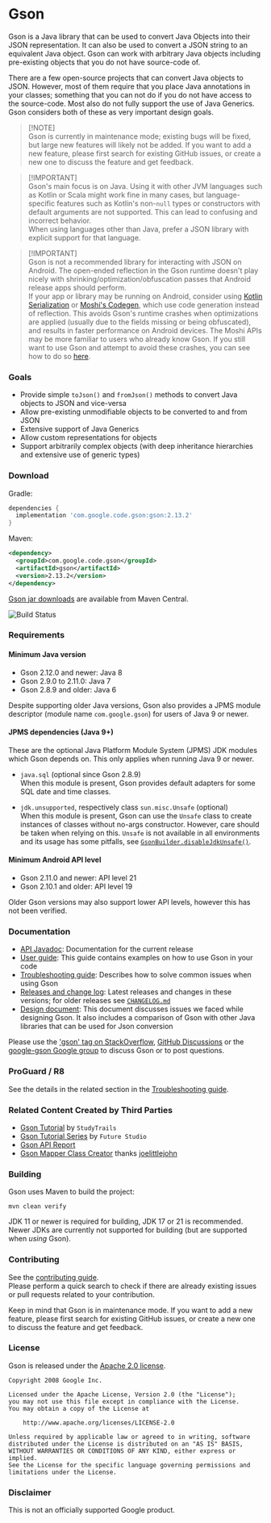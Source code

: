 # Gson

Gson is a Java library that can be used to convert Java Objects into their JSON representation. It can also be used to convert a JSON string to an equivalent Java object.
Gson can work with arbitrary Java objects including pre-existing objects that you do not have source-code of.

There are a few open-source projects that can convert Java objects to JSON. However, most of them require that you place Java annotations in your classes; something that you can not do if you do not have access to the source-code. Most also do not fully support the use of Java Generics. Gson considers both of these as very important design goals.

> [!NOTE]\
> Gson is currently in maintenance mode; existing bugs will be fixed, but large new features will likely not be added. If you want to add a new feature, please first search for existing GitHub issues, or create a new one to discuss the feature and get feedback.

> [!IMPORTANT]\
> Gson's main focus is on Java. Using it with other JVM languages such as Kotlin or Scala might work fine in many cases, but language-specific features such as Kotlin's non-`null` types or constructors with default arguments are not supported. This can lead to confusing and incorrect behavior.\
> When using languages other than Java, prefer a JSON library with explicit support for that language.

> [!IMPORTANT]\
> Gson is not a recommended library for interacting with JSON on Android. The open-ended reflection in the Gson runtime doesn't play nicely with shrinking/optimization/obfuscation passes that Android release apps should perform.\
> If your app or library may be running on Android, consider using [Kotlin Serialization](https://github.com/Kotlin/kotlinx.serialization/blob/master/docs/basic-serialization.md#basics) or [Moshi's Codegen](https://github.com/square/moshi?tab=readme-ov-file#codegen),
> which use code generation instead of reflection. This avoids Gson's runtime crashes when optimizations are applied (usually due to the fields missing or being obfuscated), and results in faster performance on Android devices.
> The Moshi APIs may be more familiar to users who already know Gson.
> If you still want to use Gson and attempt to avoid these crashes, you can see how to do so [here](Troubleshooting.md#proguard-r8).

### Goals
  * Provide simple `toJson()` and `fromJson()` methods to convert Java objects to JSON and vice-versa
  * Allow pre-existing unmodifiable objects to be converted to and from JSON
  * Extensive support of Java Generics
  * Allow custom representations for objects
  * Support arbitrarily complex objects (with deep inheritance hierarchies and extensive use of generic types)

### Download

Gradle:
```gradle
dependencies {
  implementation 'com.google.code.gson:gson:2.13.2'
}
```

Maven:
```xml
<dependency>
  <groupId>com.google.code.gson</groupId>
  <artifactId>gson</artifactId>
  <version>2.13.2</version>
</dependency>
```

[Gson jar downloads](https://maven-badges.herokuapp.com/maven-central/com.google.code.gson/gson) are available from Maven Central.

![Build Status](https://github.com/google/gson/actions/workflows/build.yml/badge.svg)

### Requirements
#### Minimum Java version
- Gson 2.12.0 and newer: Java 8
- Gson 2.9.0 to 2.11.0: Java 7
- Gson 2.8.9 and older: Java 6

Despite supporting older Java versions, Gson also provides a JPMS module descriptor (module name `com.google.gson`) for users of Java 9 or newer.

#### JPMS dependencies (Java 9+)
These are the optional Java Platform Module System (JPMS) JDK modules which Gson depends on.
This only applies when running Java 9 or newer.

- `java.sql` (optional since Gson 2.8.9)\
When this module is present, Gson provides default adapters for some SQL date and time classes.

- `jdk.unsupported`, respectively class `sun.misc.Unsafe` (optional)\
When this module is present, Gson can use the `Unsafe` class to create instances of classes without no-args constructor.
However, care should be taken when relying on this. `Unsafe` is not available in all environments and its usage has some pitfalls,
see [`GsonBuilder.disableJdkUnsafe()`](https://javadoc.io/doc/com.google.code.gson/gson/latest/com.google.gson/com/google/gson/GsonBuilder.html#disableJdkUnsafe()).

#### Minimum Android API level

- Gson 2.11.0 and newer: API level 21
- Gson 2.10.1 and older: API level 19

Older Gson versions may also support lower API levels, however this has not been verified.

### Documentation
  * [API Javadoc](https://www.javadoc.io/doc/com.google.code.gson/gson): Documentation for the current release
  * [User guide](UserGuide.md): This guide contains examples on how to use Gson in your code
  * [Troubleshooting guide](Troubleshooting.md): Describes how to solve common issues when using Gson
  * [Releases and change log](https://github.com/google/gson/releases): Latest releases and changes in these versions; for older releases see [`CHANGELOG.md`](CHANGELOG.md)
  * [Design document](GsonDesignDocument.md): This document discusses issues we faced while designing Gson. It also includes a comparison of Gson with other Java libraries that can be used for Json conversion

Please use the ['gson' tag on StackOverflow](https://stackoverflow.com/questions/tagged/gson), [GitHub Discussions](https://github.com/google/gson/discussions) or the [google-gson Google group](https://groups.google.com/group/google-gson) to discuss Gson or to post questions.

### ProGuard / R8

See the details in the related section in the [Troubleshooting guide](Troubleshooting.md#proguard-r8).

### Related Content Created by Third Parties
  * [Gson Tutorial](https://www.studytrails.com/java/json/java-google-json-introduction/) by `StudyTrails`
  * [Gson Tutorial Series](https://futurestud.io/tutorials/gson-getting-started-with-java-json-serialization-deserialization) by `Future Studio`
  * [Gson API Report](https://abi-laboratory.pro/java/tracker/timeline/gson/)
  * [Gson Mapper Class Creator](http://www.jsonschema2pojo.org/) thanks [joelittlejohn](https://github.com/joelittlejohn/jsonschema2pojo)

### Building

Gson uses Maven to build the project:
```
mvn clean verify
```

JDK 11 or newer is required for building, JDK 17 or 21 is recommended. Newer JDKs are currently not supported for building (but are supported when _using_ Gson).

### Contributing

See the [contributing guide](https://github.com/google/.github/blob/master/CONTRIBUTING.md).\
Please perform a quick search to check if there are already existing issues or pull requests related to your contribution.

Keep in mind that Gson is in maintenance mode. If you want to add a new feature, please first search for existing GitHub issues, or create a new one to discuss the feature and get feedback.

### License

Gson is released under the [Apache 2.0 license](LICENSE).

```
Copyright 2008 Google Inc.

Licensed under the Apache License, Version 2.0 (the "License");
you may not use this file except in compliance with the License.
You may obtain a copy of the License at

    http://www.apache.org/licenses/LICENSE-2.0

Unless required by applicable law or agreed to in writing, software
distributed under the License is distributed on an "AS IS" BASIS,
WITHOUT WARRANTIES OR CONDITIONS OF ANY KIND, either express or implied.
See the License for the specific language governing permissions and
limitations under the License.
```

### Disclaimer

This is not an officially supported Google product.
